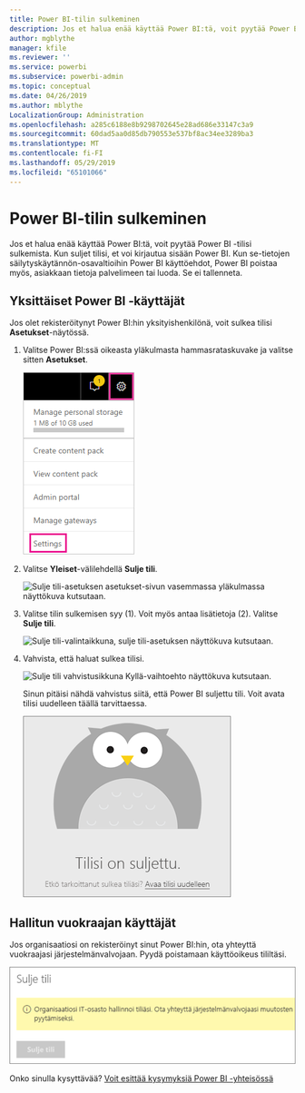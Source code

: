 ```yaml
---
title: Power BI-tilin sulkeminen
description: Jos et halua enää käyttää Power BI:tä, voit pyytää Power BI -tilisi sulkemista.
author: mgblythe
manager: kfile
ms.reviewer: ''
ms.service: powerbi
ms.subservice: powerbi-admin
ms.topic: conceptual
ms.date: 04/26/2019
ms.author: mblythe
LocalizationGroup: Administration
ms.openlocfilehash: a285c6188e8b9298702645e28ad686e33147c3a9
ms.sourcegitcommit: 60dad5aa0d85db790553e537bf8ac34ee3289ba3
ms.translationtype: MT
ms.contentlocale: fi-FI
ms.lasthandoff: 05/29/2019
ms.locfileid: "65101066"
---
```

# <a name="close-your-power-bi-account"></a>Power BI-tilin sulkeminen

Jos et halua enää käyttää Power BI:tä, voit pyytää Power BI -tilisi sulkemista.  Kun suljet tilisi, et voi kirjautua sisään Power BI. Kun se-tietojen säilytyskäytännön-osavaltioihin Power BI käyttöehdot, Power BI poistaa myös, asiakkaan tietoja palvelimeen tai luoda. Se ei tallenneta.

## <a name="individual-power-bi-users"></a>Yksittäiset Power BI ‑käyttäjät

Jos olet rekisteröitynyt Power BI:hin yksityishenkilönä, voit sulkea tilisi **Asetukset**-näytössä.

1. Valitse Power BI:ssä oikeasta yläkulmasta hammasrataskuvake ja valitse sitten **Asetukset**.

    ![Näyttökuva oikeasta yläkulmasta hammaspyöräkuvake ja asetukset-toiminto käyttöliittymän.](media/service-admin-closing-your-account/close-account-settings.png)

1. Valitse **Yleiset**-välilehdellä **Sulje tili**.

    ![Sulje tili-asetuksen asetukset-sivun vasemmassa yläkulmassa näyttökuva kutsutaan.](media/service-admin-closing-your-account/close-account-settings-2.png)

1. Valitse tilin sulkemisen syy (1). Voit myös antaa lisätietoja (2). Valitse **Sulje tili**.

    ![Sulje tili-valintaikkuna, sulje tili-asetuksen näyttökuva kutsutaan.](media/service-admin-closing-your-account/close-account-settings-3.png)

1. Vahvista, että haluat sulkea tilisi.

    ![Sulje tili vahvistusikkuna Kyllä-vaihtoehto näyttökuva kutsutaan.](media/service-admin-closing-your-account/close-account-settings-4.png)

    Sinun pitäisi nähdä vahvistus siitä, että Power BI suljettu tili. Voit avata tilisi uudelleen täällä tarvittaessa.

    ![Näyttökuva tilisi on suljettu valintaikkunassa.](media/service-admin-closing-your-account/close-account-settings-5.png)

## <a name="managed-tenant-users"></a>Hallitun vuokraajan käyttäjät

Jos organisaatiosi on rekisteröinyt sinut Power BI:hin, ota yhteyttä vuokraajasi järjestelmänvalvojaan. Pyydä poistamaan käyttöoikeus tililtäsi.

![Hallinnoidun tilin sulkeminen](media/service-admin-closing-your-account/close-account-managed.png)

Onko sinulla kysyttävää? [Voit esittää kysymyksiä Power BI -yhteisössä](http://community.powerbi.com/)